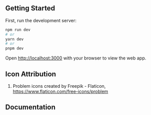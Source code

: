 ## Getting Started

First, run the development server:

```bash
npm run dev
# or
yarn dev
# or
pnpm dev
```

Open [http://localhost:3000](http://localhost:3000) with your browser to view the web app.

## Icon Attribution
1. Problem icons created by Freepik - Flaticon, https://www.flaticon.com/free-icons/problem

## Documentation